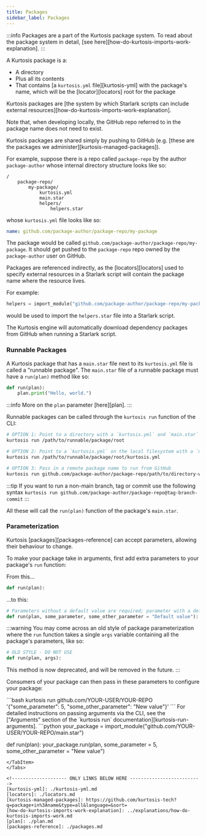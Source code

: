 ```yaml
---
title: Packages
sidebar_label: Packages
---
```


:::info
Packages are a part of the Kurtosis package system. To read about the package system in detail, [see here][how-do-kurtosis-imports-work-explanation].
:::

<!-- TODO Add more information here when dependencies are specified in the kurtosis.yml -->

A Kurtosis package is a:

- A directory
- Plus all its contents
- That contains [a `kurtosis.yml` file][kurtosis-yml] with the package's name, which will be the [locator][locators] root for the package

Kurtosis packages are [the system by which Starlark scripts can include external resources][how-do-kurtosis-imports-work-explanation].

Note that, when developing locally, the GitHub repo referred to in the package name does not need to exist.

Kurtosis packages are shared simply by pushing to GitHub (e.g. [these are the packages we administer][kurtosis-managed-packages]).

For example, suppose there is a repo called `package-repo` by the author `package-author` whose internal directory structure looks like so:

```
/
    package-repo/
        my-package/
            kurtosis.yml
            main.star
            helpers/
                helpers.star
```

whose `kurtosis.yml` file looks like so:

```yaml
name: github.com/package-author/package-repo/my-package
```

The package would be called `github.com/package-author/package-repo/my-package`. It should get pushed to the `package-repo` repo owned by the `package-author` user on GitHub.

Packages are referenced indirectly, as the [locators][locators] used to specify external resources in a Starlark script will contain the package name where the resource lives.

For example:

```python
helpers = import_module("github.com/package-author/package-repo/my-package/helpers/helpers.star")
```

would be used to import the `helpers.star` file into a Starlark script.

<!-- TODO Update this when dependencies are done in the kurtosis.yml file, which would happen at dependency resolution time -->
The Kurtosis engine will automatically download dependency packages from GitHub when running a Starlark script.

### Runnable Packages
A Kurtosis package that has a `main.star` file next to its `kurtosis.yml` file is called a "runnable package". The `main.star` file of a runnable package must have a `run(plan)` method like so:

```python
def run(plan):
    plan.print("Hello, world.")
```

:::info
More on the `plan` parameter [here][plan].
:::

Runnable packages can be called through the `kurtosis run` function of the CLI:

```bash
# OPTION 1: Point to a directory with a `kurtosis.yml` and `main.star` on local filesystem
kurtosis run /path/to/runnable/package/root
```

```bash
# OPTION 2: Point to a `kurtosis.yml` on the local filesystem with a `main.star` next to it on local fileesystem
kurtosis run /path/to/runnable/package/root/kurtosis.yml
```

```bash
# OPTION 3: Pass in a remote package name to run from GitHub
kurtosis run github.com/package-author/package-repo/path/to/directory-with-kurtosis.yml
```

:::tip
If you want to run a non-main branch, tag or commit use the following syntax
`kurtosis run github.com/package-author/package-repo@tag-branch-commit`
:::

All these will call the `run(plan)` function of the package's `main.star`.

### Parameterization
Kurtosis [packages][packages-reference] can accept parameters, allowing their behaviour to change. 

To make your package take in arguments, first add extra parameters to your package's `run` function:

From this...

```python
def run(plan):
```

...to this:

```python
# Parameters without a default value are required; parameter with a default value are optional
def run(plan, some_parameter, some_other_parameter = "Default value"):
```

:::warning
You may come across an old style of package parameterization where the `run` function takes a single `args` variable containing all the package's parameters, like so:

```python
# OLD STYLE - DO NOT USE
def run(plan, args):
```

This method is now deprecated, and will be removed in the future.
:::

Consumers of your package can then pass in these parameters to configure your package:

<Tabs>
<TabItem value="cli" label="CLI" default>
```bash
kurtosis run github.com/YOUR-USER/YOUR-REPO '{"some_parameter": 5, "some_other_parameter": "New value"}'
```
For detailed instructions on passing arguments via the CLI, see the ["Arguments" section of the `kurtosis run` documentation][kurtosis-run-arguments].
</TabItem>
<TabItem value="starlark" label="Starlark" default>
```python
your_package = import_module("github.com/YOUR-USER/YOUR-REPO/main.star")

def run(plan):
    your_package.run(plan, some_parameter = 5, some_other_parameter = "New value")
```
</TabItem>
</Tabs>

<!-------------------- ONLY LINKS BELOW HERE -------------------------->
[kurtosis-yml]: ./kurtosis-yml.md
[locators]: ./locators.md
[kurtosis-managed-packages]: https://github.com/kurtosis-tech?q=package+in%3Aname&type=all&language=&sort=
[how-do-kurtosis-imports-work-explanation]: ../explanations/how-do-kurtosis-imports-work.md
[plan]: ./plan.md
[packages-reference]: ./packages.md
